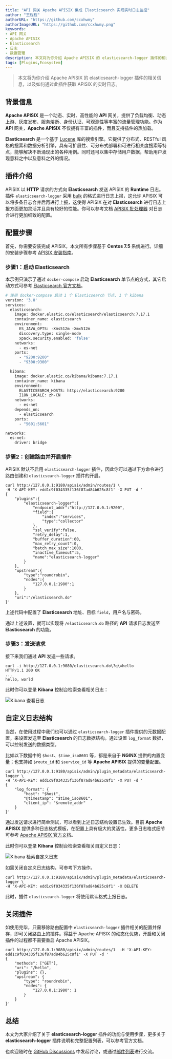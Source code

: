 ```yaml
---
title: "API 网关 Apache APISIX 集成 Elasticsearch 实现实时日志监控"
author: "王程程"
authorURL: "https://github.com/ccxhwmy"
authorImageURL: "https://github.com/ccxhwmy.png"
keywords: 
- API 网关
- Apache APISIX
- Elasticsearch
- 日志
- 数据管理
description: 本文将为你介绍 Apache APISIX 的 elasticsearch-logger 插件的相关信息，以及如何通过此插件获取 APISIX 的实时日志。
tags: [Plugins,Ecosystem]
---
```


> 本文将为你介绍 Apache APISIX 的 elasticsearch-logger 插件的相关信息，以及如何通过此插件获取 APISIX 的实时日志。

<!--truncate-->

## 背景信息

**Apache APISIX** 是一个动态、实时、高性能的 **API** 网关，提供了负载均衡、动态上游、灰度发布、服务熔断、身份认证、可观测性等丰富的流量管理功能。作为 **API** 网关，**Apache APISIX** 不仅拥有丰富的插件，而且支持插件的热加载。

**Elasticsearch** 是一个基于 [Lucene](https://zh.m.wikipedia.org/zh-hans/Lucene) 库的搜索引擎。它提供了分布式、RESTful 风格的搜索和数据分析引擎，具有可扩展性、可分布式部署和可进行相关度搜索等特点，能够解决不断涌现出的各种用例。同时还可以集中存储用户数据，帮助用户发现意料之中以及意料之外的情况。

## 插件介绍

APISIX 以 **HTTP** 请求的方式向 **Elasticsearch** 发送 APISIX 的 **Runtime** 日志。插件 `elasticsearch-logger` 采用 [bulk](https://www.elastic.co/guide/en/elasticsearch/reference/current/docs-bulk.html#docs-bulk) 的格式进行日志上报，这允许 APISIX 可以将多条日志合并后再进行上报，这使得 APISIX 在对 **Elasticsearch** 进行日志上报方面更加灵活并且具有较好的性能。你可以参考文档 [APISIX 批处理器](https://apisix.apache.org/zh/docs/apisix/batch-processor/) 对日志合进行更加细致的配置。

## 配置步骤

首先，你需要安装完成 APISIX，本文所有步骤基于 **Centos 7.5** 系统进行。详细的安装步骤参考 [APISIX 安装指南](https://apisix.apache.org/zh/docs/apisix/installation-guide/)。

### 步骤1：启动 Elasticsearch

本示例只演示了通过 `docker-compose` 启动 **Elasticsearch** 单节点的方式，其它启动方式可参考 [Elasticsearch 官方文档](https://www.elastic.co/cn/downloads/elasticsearch)。

```dockerfile
# 使用 docker-compose 启动 1 个 Elasticsearch 节点, 1 个 kibana
version: '3.8'
services:
  elasticsearch:
    image: docker.elastic.co/elasticsearch/elasticsearch:7.17.1
    container_name: elasticsearch
    environment:
      ES_JAVA_OPTS: -Xms512m -Xmx512m
      discovery.type: single-node
      xpack.security.enabled: 'false'
    networks:
      - es-net
    ports:
      - "9200:9200"
      - "9300:9300"

  kibana:
    image: docker.elastic.co/kibana/kibana:7.17.1
    container_name: kibana
    environment:
      ELASTICSEARCH_HOSTS: http://elasticsearch:9200
      I18N_LOCALE: zh-CN
    networks:
      - es-net
    depends_on:
      - elasticsearch
    ports:
      - "5601:5601"

networks:
  es-net:
    driver: bridge
```

### 步骤2：创建路由并开启插件

APISIX 默认不启用 `elasticsearch-logger` 插件，因此你可以通过下方命令进行路由创建和 `elasticsearch-logger` 插件的开启。

```shell
curl http://127.0.0.1:9180/apisix/admin/routes/1 \
-H 'X-API-KEY: edd1c9f034335f136f87ad84b625c8f1' -X PUT -d '
{
    "plugins":{
        "elasticsearch-logger":{
            "endpoint_addr":"http://127.0.0.1:9200",
            "field":{
                "index":"services",
                "type":"collector"
            },
            "ssl_verify":false,
            "retry_delay":1,
            "buffer_duration":60,
            "max_retry_count":0,
            "batch_max_size":1000,
            "inactive_timeout":5,
            "name":"elasticsearch-logger"
        }
    },
    "upstream":{
        "type":"roundrobin",
        "nodes":{
            "127.0.0.1:1980":1
        }
    },
    "uri":"/elasticsearch.do"
}'
```

上述代码中配置了 **Elasticsearch** 地址、目标 `field`，用户名与密码。

通过上述设置，就可以实现将 `/elasticsearch.do` 路径的 **API** 请求日志发送至 **Elasticsearch** 的功能。

### 步骤3：发送请求

接下来我们通过 **API** 发送一些请求。

```shell
curl -i http://127.0.0.1:9080/elasticsearch.do\?q\=hello
HTTP/1.1 200 OK
...
hello, world
```

此时你可以登录 **Kibana** 控制台检索查看相关日志：

![Kibana 查看日志](https://static.apiseven.com/2022/09/15/6322920fe2b8d.png)

## 自定义日志结构

当然，在使用过程中我们也可以通过 `elasticsearch-logger` 插件提供的元数据配置，来设置发送至 **Elasticsearch** 的日志数据结构。通过设置 `log_format` 数据，可以控制发送的数据类型。

比如以下数据中的 `$host`、`$time_iso8601` 等，都是来自于 **NGINX** 提供的内置变量；也支持如 `$route_id` 和 `$service_id` 等 **Apache APISIX** 提供的变量配置。

```shell
curl http://127.0.0.1:9180/apisix/admin/plugin_metadata/elasticsearch-logger \
-H 'X-API-KEY: edd1c9f034335f136f87ad84b625c8f1' -X PUT -d '
{
    "log_format": {
        "host": "$host",
        "@timestamp": "$time_iso8601",
        "client_ip": "$remote_addr"
    }
}'
```

通过发送请求进行简单测试，可以看到上述日志结构设置已生效。目前 **Apache APISIX** 提供多种日志格式模板，在配置上具有极大的灵活性，更多日志格式细节可参考 [Apache APISIX 官方文档](https://apisix.apache.org/docs/apisix/plugins/kafka-logger#metadata)。

此时你可以登录 **Kibana** 控制台检索查看相关自定义日志：

![Kibana 检索自定义日志](https://static.apiseven.com/2022/09/15/6322920e7cad5.png)

如需关闭自定义日志结构，可参考下方操作。

```shell
curl http://127.0.0.1:9180/apisix/admin/plugin_metadata/elasticsearch-logger \
-H 'X-API-KEY: edd1c9f034335f136f87ad84b625c8f1' -X DELETE
```

此时，插件 `elasticsearch-logger` 将使用默认格式上报日志。

## 关闭插件

如使用完毕，只需移除路由配置中 `elasticsearch-logger` 插件相关的配置并保存，即可关闭路由上的插件。得益于 Apache APISIX 的动态化优势，开启和关闭插件的过程都不需要重启 Apache APISIX。

```shell
curl http://127.0.0.1:9080/apisix/admin/routes/1  -H 'X-API-KEY: edd1c9f034335f136f87ad84b625c8f1' -X PUT -d '
{
    "methods": ["GET"],
    "uri": "/hello",
    "plugins": {},
    "upstream": {
        "type": "roundrobin",
        "nodes": {
            "127.0.0.1:1980": 1
        }
    }
}'
```

## 总结

本文为大家介绍了关于 **elasticsearch-logger** 插件的功能与使用步骤，更多关于 **elasticsearch-logger** 插件说明和完整配置列表，可以参考官方文档。

也欢迎随时在 [GitHub Discussions](https://github.com/apache/apisix/discussions) 中发起讨论，或通过[邮件列表](https://apisix.apache.org/zh/docs/general/join)进行交流。
